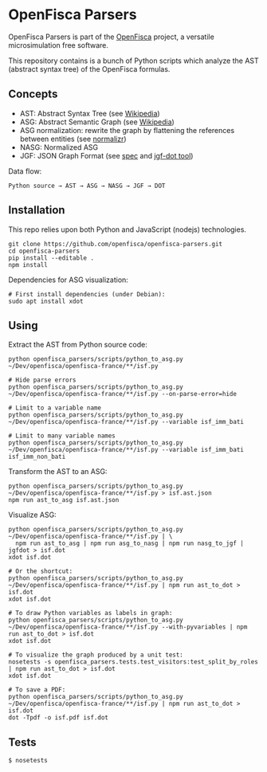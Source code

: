 # OpenFisca Parsers

OpenFisca Parsers is part of the [OpenFisca](http://www.openfisca.fr/) project,
a versatile microsimulation free software.

This repository contains is a bunch of Python scripts which analyze the AST (abstract syntax tree)
of the OpenFisca formulas.

## Concepts

- AST: Abstract Syntax Tree (see [Wikipedia](https://en.wikipedia.org/wiki/Abstract_syntax_tree))
- ASG: Abstract Semantic Graph (see [Wikipedia](https://en.wikipedia.org/wiki/Abstract_semantic_graph))
- ASG normalization: rewrite the graph by flattening the references between entities (see [normalizr](https://github.com/paularmstrong/normalizr))
- NASG: Normalized ASG
- JGF: JSON Graph Format (see [spec](https://github.com/jsongraph/json-graph-specification) and [jgf-dot tool](https://github.com/jsongraph/jgf-dot))

Data flow:
```
Python source → AST → ASG → NASG → JGF → DOT
```

## Installation

This repo relies upon both Python and JavaScript (nodejs) technologies.

```
git clone https://github.com/openfisca/openfisca-parsers.git
cd openfisca-parsers
pip install --editable .
npm install
```

Dependencies for ASG visualization:

```
# First install dependencies (under Debian):
sudo apt install xdot
```

## Using

Extract the AST from Python source code:

```
python openfisca_parsers/scripts/python_to_asg.py ~/Dev/openfisca/openfisca-france/**/isf.py

# Hide parse errors
python openfisca_parsers/scripts/python_to_asg.py ~/Dev/openfisca/openfisca-france/**/isf.py --on-parse-error=hide

# Limit to a variable name
python openfisca_parsers/scripts/python_to_asg.py ~/Dev/openfisca/openfisca-france/**/isf.py --variable isf_imm_bati

# Limit to many variable names
python openfisca_parsers/scripts/python_to_asg.py ~/Dev/openfisca/openfisca-france/**/isf.py --variable isf_imm_bati isf_imm_non_bati
```

Transform the AST to an ASG:

```
python openfisca_parsers/scripts/python_to_asg.py ~/Dev/openfisca/openfisca-france/**/isf.py > isf.ast.json
npm run ast_to_asg isf.ast.json
```

Visualize ASG:

```
python openfisca_parsers/scripts/python_to_asg.py ~/Dev/openfisca/openfisca-france/**/isf.py | \
  npm run ast_to_asg | npm run asg_to_nasg | npm run nasg_to_jgf | jgfdot > isf.dot
xdot isf.dot

# Or the shortcut:
python openfisca_parsers/scripts/python_to_asg.py ~/Dev/openfisca/openfisca-france/**/isf.py | npm run ast_to_dot > isf.dot
xdot isf.dot

# To draw Python variables as labels in graph:
python openfisca_parsers/scripts/python_to_asg.py ~/Dev/openfisca/openfisca-france/**/isf.py --with-pyvariables | npm run ast_to_dot > isf.dot
xdot isf.dot

# To visualize the graph produced by a unit test:
nosetests -s openfisca_parsers.tests.test_visitors:test_split_by_roles | npm run ast_to_dot > isf.dot
xdot isf.dot

# To save a PDF:
python openfisca_parsers/scripts/python_to_asg.py ~/Dev/openfisca/openfisca-france/**/isf.py | npm run ast_to_dot > isf.dot
dot -Tpdf -o isf.pdf isf.dot
```

## Tests

```
$ nosetests
```
